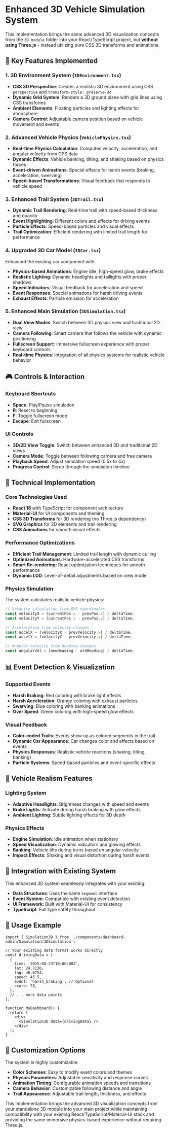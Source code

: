 # Enhanced 3D Vehicle Simulation System

This implementation brings the same advanced 3D visualization concepts from the `3D module` folder into your React/TypeScript project, but **without using Three.js** - instead utilizing pure CSS 3D transforms and animations.

## 🚀 Key Features Implemented

### 1. **3D Environment System (`3DEnvironment.tsx`)**

- **CSS 3D Perspective**: Creates a realistic 3D environment using CSS `perspective` and `transform-style: preserve-3d`
- **Dynamic Grid System**: Renders a 3D ground plane with grid lines using CSS transforms
- **Ambient Elements**: Floating particles and lighting effects for atmosphere
- **Camera Control**: Adjustable camera position based on vehicle movement and events

### 2. **Advanced Vehicle Physics (`VehiclePhysics.tsx`)**

- **Real-time Physics Calculation**: Computes velocity, acceleration, and angular velocity from GPS data
- **Dynamic Effects**: Vehicle banking, tilting, and shaking based on physics forces
- **Event-driven Animations**: Special effects for harsh events (braking, acceleration, swerving)
- **Speed-based Transformations**: Visual feedback that responds to vehicle speed

### 3. **Enhanced Trail System (`3DTrail.tsx`)**

- **Dynamic Trail Rendering**: Real-time trail with speed-based thickness and opacity
- **Event Highlighting**: Different colors and effects for driving events
- **Particle Effects**: Speed-based particles and visual effects
- **Trail Optimization**: Efficient rendering with limited trail length for performance

### 4. **Upgraded 3D Car Model (`3DCar.tsx`)**

Enhanced the existing car component with:

- **Physics-based Animations**: Engine idle, high-speed glow, brake effects
- **Realistic Lighting**: Dynamic headlights and taillights with proper shadows
- **Speed Indicators**: Visual feedback for acceleration and speed
- **Event Responses**: Special animations for harsh driving events
- **Exhaust Effects**: Particle emission for acceleration

### 5. **Enhanced Main Simulation (`3DSimulation.tsx`)**

- **Dual View Modes**: Switch between 3D physics view and traditional 2D view
- **Camera Following**: Smart camera that follows the vehicle with dynamic positioning
- **Fullscreen Support**: Immersive fullscreen experience with proper keyboard controls
- **Real-time Physics**: Integration of all physics systems for realistic vehicle behavior

## 🎮 Controls & Interaction

### Keyboard Shortcuts

- **Space**: Play/Pause simulation
- **R**: Reset to beginning
- **F**: Toggle fullscreen mode
- **Escape**: Exit fullscreen

### UI Controls

- **3D/2D View Toggle**: Switch between enhanced 3D and traditional 2D views
- **Camera Mode**: Toggle between following camera and free camera
- **Playback Speed**: Adjust simulation speed (0.5x to 4x)
- **Progress Control**: Scrub through the simulation timeline

## 🔧 Technical Implementation

### Core Technologies Used

- **React 18** with TypeScript for component architecture
- **Material-UI** for UI components and theming
- **CSS 3D Transforms** for 3D rendering (no Three.js dependency)
- **SVG Graphics** for 2D elements and trail rendering
- **CSS Animations** for smooth visual effects

### Performance Optimizations

- **Efficient Trail Management**: Limited trail length with dynamic culling
- **Optimized Animations**: Hardware-accelerated CSS transforms
- **Smart Re-rendering**: React optimization techniques for smooth performance
- **Dynamic LOD**: Level-of-detail adjustments based on view mode

### Physics Simulation

The system calculates realistic vehicle physics:

```typescript
// Velocity calculation from GPS coordinates
const velocityX = (currentPos.x - prevPos.x) / deltaTime;
const velocityY = (currentPos.y - prevPos.y) / deltaTime;

// Acceleration from velocity changes
const accelX = (velocityX - prevVelocity.x) / deltaTime;
const accelY = (velocityY - prevVelocity.y) / deltaTime;

// Angular velocity from heading changes
const angularVel = (newHeading - oldHeading) / deltaTime;
```

## 📊 Event Detection & Visualization

### Supported Events

- **Harsh Braking**: Red coloring with brake light effects
- **Harsh Acceleration**: Orange coloring with exhaust particles
- **Swerving**: Blue coloring with banking animations
- **Over Speed**: Green coloring with high-speed glow effects

### Visual Feedback

- **Color-coded Trails**: Events show up as colored segments in the trail
- **Dynamic Car Appearance**: Car changes color and effects based on events
- **Physics Responses**: Realistic vehicle reactions (shaking, tilting, banking)
- **Particle Systems**: Speed-based particles and event-specific effects

## 🚗 Vehicle Realism Features

### Lighting System

- **Adaptive Headlights**: Brightness changes with speed and events
- **Brake Lights**: Activate during harsh braking with glow effects
- **Ambient Lighting**: Subtle lighting effects for 3D depth

### Physics Effects

- **Engine Simulation**: Idle animation when stationary
- **Speed Visualization**: Dynamic indicators and glowing effects
- **Banking**: Vehicle tilts during turns based on angular velocity
- **Impact Effects**: Shaking and visual distortion during harsh events

## 🎯 Integration with Existing System

This enhanced 3D system seamlessly integrates with your existing:

- **Data Structures**: Uses the same `Segment` interface
- **Event System**: Compatible with existing event detection
- **UI Framework**: Built with Material-UI for consistency
- **TypeScript**: Full type safety throughout

## 📝 Usage Example

```tsx
import { Simulation3D } from './components/dashboard-admin/Simulation/3DSimulation';

// Your existing data format works directly
const drivingData = [
  {
    time: '2025-08-23T10:00:00Z',
    lat: 24.7136,
    lng: 46.6753,
    speed: 45.5,
    event: 'harsh_braking', // Optional
    score: 78,
  },
  // ... more data points
];

function MyDashboard() {
  return (
    <div>
      <Simulation3D data={drivingData} />
    </div>
  );
}
```

## 🎨 Customization Options

The system is highly customizable:

- **Color Schemes**: Easy to modify event colors and themes
- **Physics Parameters**: Adjustable sensitivity and response curves
- **Animation Timing**: Configurable animation speeds and transitions
- **Camera Behavior**: Customizable following distance and angle
- **Trail Appearance**: Adjustable trail length, thickness, and effects

This implementation brings the advanced 3D visualization concepts from your standalone 3D module into your main project while maintaining compatibility with your existing React/TypeScript/Material-UI stack and providing the same immersive physics-based experience without requiring Three.js.
